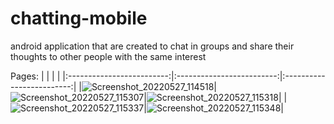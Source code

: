 # chatting-mobile
android application that are created to chat in groups and share their thoughts to other people with the same interest


Pages:
| | | |
|:-------------------------:|:-------------------------:|:-------------------------:|
|![Screenshot_20220527_114518](https://user-images.githubusercontent.com/86879174/170741146-ff8bf1a8-557b-461d-9da2-3a92f6ccc704.png)|![Screenshot_20220527_115307](https://user-images.githubusercontent.com/86879174/170741158-d2269146-77c7-46fb-97bb-f0bb7d2ffaa1.png)|![Screenshot_20220527_115318](https://user-images.githubusercontent.com/86879174/170741168-866a0662-a8b6-4b45-87f9-d615df692482.png)|
|![Screenshot_20220527_115337](https://user-images.githubusercontent.com/86879174/170741178-09679279-ae0c-4a5a-b069-cf22f71efae3.png)|![Screenshot_20220527_115348](https://user-images.githubusercontent.com/86879174/170741205-ebbd2c1f-604b-4485-ba71-33a495b61f6d.png)|
